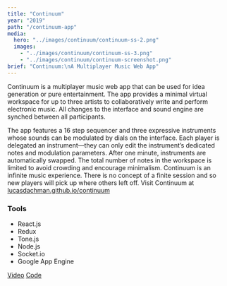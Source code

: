 ```yaml
---
title: "Continuum"
year: "2019"
path: "/continuum-app"
media:
  hero: "../images/continuum/continuum-ss-2.png"
  images:
    - "../images/continuum/continuum-ss-3.png"
    - "../images/continuum/continuum-screenshot.png"
brief: "Continuum:\nA Multiplayer Music Web App"
---
```


Continuum is a multiplayer music web app that can be used for idea generation or pure entertainment. The app provides a minimal virtual workspace for up to three artists to collaboratively write and perform electronic music. All changes to the interface and sound engine are synched between all participants.

The app features a 16 step sequencer and three expressive instruments whose sounds can be modulated by dials on the interface. Each player is delegated an instrument—they can only edit the instrument’s dedicated notes and modulation parameters. After one minute, instruments are automatically swapped. The total number of notes in the workspace is limited to avoid crowding and encourage minimalism. Continuum is an infinite music experience. There is no concept of a finite session and so new players will pick up where others left off. Visit Continuum at [lucasdachman.github.io/continuum](https://lucasdachman.github.io/continuum)

### Tools

- React.js
- Redux
- Tone.js
- Node.js
- Socket.io
- Google App Engine

<div class='detail-buttons'>
    <a href='https://vimeo.com/379666985' class='button'>Video</a>
    <a href='https://github.com/lucasdachman/continuum' class='button'>Code<a>
<div>
